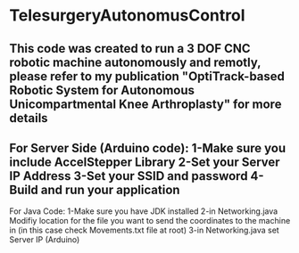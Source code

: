 # TelesurgeryAutonomusControl
This code was created to run a 3 DOF CNC robotic machine autonomously and remotly, please refer to my publication "OptiTrack-based Robotic System for Autonomous Unicompartmental Knee Arthroplasty" for more details
--------------------------------------------
For Server Side (Arduino code):
1-Make sure you include AccelStepper Library
2-Set your Server IP Address
3-Set your SSID and password
4-Build and run your application
--------------------------------------------
For Java Code:
1-Make sure you have JDK installed
2-in Networking.java Modifiy location for
 the file you want to send the coordinates
 to the machine in (in this case check
 Movements.txt file at root)
3-in Networking.java set Server IP (Arduino)


